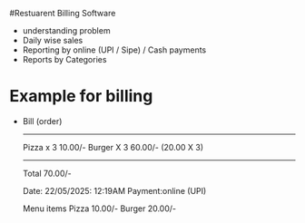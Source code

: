 #Restuarent Billing Software 

- understanding problem
- Daily wise sales
- Reporting by online (UPI / Sipe) / Cash payments
- Reports by Categories

# Example for billing

- Bill (order)
  
  ------------------------
  Pizza x 3     10.00/-
  Burger X 3    60.00/- (20.00 X 3)

  -------------------------------------
  Total         70.00/-

  Date: 22/05/2025: 12:19AM
  Payment:online (UPI)

  Menu items
  Pizza         10.00/-
  Burger        20.00/-
